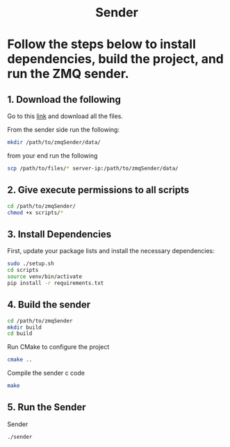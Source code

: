 <!-- PROJECT LOGO -->
<br />
<p align="center">
  <h1 align="center">Sender</h3>
</p>

# Follow the steps below to install dependencies, build the project, and run the ZMQ sender.

## 1. Download the following
Go to this [link](https://drive.google.com/drive/folders/1EkHXA-k_TWk6JEP-0-5hSmtBPsAUsPXu?usp=share_link) and download all the files.

From the sender side run the following:
```sh
mkdir /path/to/zmqSender/data/
```
from your end run the following
```sh
scp /path/to/files/* server-ip:/path/to/zmqSender/data/
```

## 2. Give execute permissions to all scripts
```sh
cd /path/to/zmqSender/
chmod +x scripts/*
```

## 3. Install Dependencies

First, update your package lists and install the necessary dependencies:

```sh
sudo ./setup.sh
cd scripts
source venv/bin/activate
pip install -r requirements.txt
```

## 4. Build the sender
```sh
cd /path/to/zmqSender
mkdir build
cd build
```
Run CMake to configure the project
```sh
cmake ..
```
Compile the sender c code
```sh
make
```

## 5. Run the Sender

Sender
```sh
./sender
```
